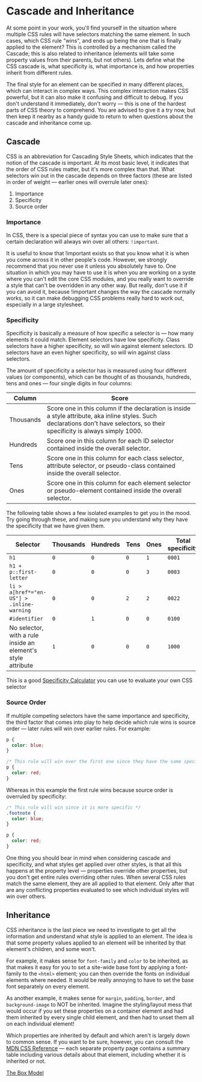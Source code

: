 # Cascade and Inheritance

At some point in your work, you'll find yourself in the situation where multiple CSS rules will have selectors matching the same element. In such cases, which CSS rule "wins", and ends up being the one that is finally applied to the element? This is controlled by a mechanism called the Cascade; this is also related to inheritance (elements will take some property values from their parents, but not others). Lets define what the CSS cascade is, what specificity is, what importance is, and how properties inherit from different rules.

The final style for an element can be specified in many different places, which can interact in complex ways. This complex interaction makes CSS powerful, but it can also make it confusing and difficult to debug. If you don't understand it immediately, don't worry — this is one of the hardest parts of CSS theory to comprehend. You are advised to give it a try now, but then keep it nearby as a handy guide to return to when questions about the cascade and inheritance come up.

## Cascade

CSS is an abbreviation for Cascading Style Sheets, which indicates that the notion of the cascade is important. At its most basic level, it indicates that the order of CSS rules matter, but it's more complex than that. What selectors win out in the cascade depends on three factors (these are listed in order of weight — earlier ones will overrule later ones):

1. Importance
1. Specificity
1. Source order

### Importance

In CSS, there is a special piece of syntax you can use to make sure that a certain declaration will always win over all others: `!important`.

It is useful to know that !important exists so that you know what it is when you come across it in other people's code. However, we strongly recommend that you never use it unless you absolutely have to. One situation in which you may have to use it is when you are working on a syste where you can't edit the core CSS modules, and you really want to override a style that can't be overridden in any other way. But really, don't use it if you can avoid it, because !important changes the way the cascade normally works, so it can make debugging CSS problems really hard to work out, especially in a large stylesheet.

### Specificity

Specificity is basically a measure of how specific a selector is — how many elements it could match. Element selectors have low specificity. Class selectors have a higher specificity, so will win against element selectors. ID selectors have an even higher specificity, so will win against class selectors.

The amount of specificity a selector has is measured using four different values (or components), which can be thought of as thousands, hundreds, tens and ones — four single digits in four columns:

| Column    | Score                                                                                                                                                                           |
| --------- | ------------------------------------------------------------------------------------------------------------------------------------------------------------------------------- |
| Thousands | Score one in this column if the declaration is inside a style attribute, aka inline styles. Such declarations don't have selectors, so their specificity is always simply 1000. |
| Hundreds  | Score one in this column for each ID selector contained inside the overall selector.                                                                                            |
| Tens      | Score one in this column for each class selector, attribute selector, or pseudo-class contained inside the overall selector.                                                    |
| Ones      | Score one in this column for each element selector or pseudo-element contained inside the overall selector.                                                                     |

The following table shows a few isolated examples to get you in the mood. Try going through these, and making sure you understand why they have the specificity that we have given them.

| Selector                                                     | Thousands | Hundreds | Tens | Ones | Total specificity |
| ------------------------------------------------------------ | --------- | -------- | ---- | ---- | ----------------- |
| `h1`                                                         | `0`       | `0`      | `0`  | `1`  | `0001`            |
| `h1 + p::first-letter`                                       | `0`       | `0`      | `0`  | `3`  | `0003`            |
| `li > a[href*="en-US"] > .inline-warning`                    | `0`       | `0`      | `2`  | `2`  | `0022`            |
| `#identifier`                                                | `0`       | `1`      | `0`  | `0`  | `0100`            |
| No selector, with a rule inside an element's style attribute | `1`       | `0`      | `0`  | `0`  | `1000`            |

This is a good [Specificity Calculator](https://specificity.keegan.st) you can use to evaluate your own CSS selector

### Source Order

If multiple competing selectors have the same importance and specificity, the third factor that comes into play to help decide which rule wins is source order — later rules will win over earlier rules. For example:

```css
p {
  color: blue;
}

/* This rule will win over the first one since they have the same specificity */
p {
  color: red;
}
```

Whereas in this example the first rule wins because source order is overruled by specificity:

```css
/* This rule will win since it is more specific */
.footnote {
  color: blue;
}

p {
  color: red;
}
```

One thing you should bear in mind when considering cascade and specificity, and what styles get applied over other styles, is that all this happens at the property level — properties override other properties, but you don't get entire rules overriding other rules. When several CSS rules match the same element, they are all applied to that element. Only after that are any conflicting properties evaluated to see which individual styles will win over others.

## Inheritance

CSS inheritance is the last piece we need to investigate to get all the information and understand what style is applied to an element. The idea is that some property values applied to an element will be inherited by that element's children, and some won't.

For example, it makes sense for `font-family` and `color` to be inherited, as that makes it easy for you to set a site-wide base font by applying a font-family to the `<html>` element; you can then override the fonts on individual elements where needed. It would be really annoying to have to set the base font separately on every element.

As another example, it makes sense for `margin`, `padding`, `border`, and `background-image` to NOT be inherited. Imagine the styling/layout mess that would occur if you set these properties on a container element and had them inherited by every single child element, and then had to unset them all on each individual element!

Which properties are inherited by default and which aren't is largely down to common sense. If you want to be sure, however, you can consult the [MDN CSS Reference](https://developer.mozilla.org/en-US/docs/Web/CSS/Reference) — each separate property page contains a summary table including various details about that element, including whether it is inherited or not.

[The Box Model](/handbook/curriculum/fundamentals/static-sites/self-study/getting-started-with-css/12)
